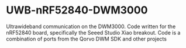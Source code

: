 # UWB-nRF52840-DWM3000
Ultrawideband communication on the DWM3000. Code written for the nRF52840 board, specifically the Seeed Studio Xiao breakout. Code is a combination of ports from the Qorvo DWM SDK and other projects
